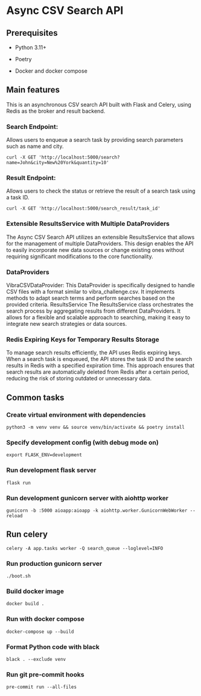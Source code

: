# Async CSV Search API


## Prerequisites

- Python 3.11+

- Poetry

- Docker and docker compose

## Main features

This is an asynchronous CSV search API built with Flask and Celery, using Redis as the broker and result backend.

### Search Endpoint: 
Allows users to enqueue a search task by providing search parameters such as name and city.
    
    curl -X GET 'http://localhost:5000/search?name=John&city=New%20York&quantity=10'

### Result Endpoint: 
Allows users to check the status or retrieve the result of a search task using a task ID.

    curl -X GET 'http://localhost:5000/search_result/task_id'

### Extensible ResultsService with Multiple DataProviders
The Async CSV Search API utilizes an extensible ResultsService that allows for the management of multiple DataProviders. This design enables the API to easily incorporate new data sources or change existing ones without requiring significant modifications to the core functionality.

### DataProviders
VibraCSVDataProvider: This DataProvider is specifically designed to handle CSV files with a format similar to vibra_challenge.csv. It implements methods to adapt search terms and perform searches based on the provided criteria.
ResultsService
The ResultsService class orchestrates the search process by aggregating results from different DataProviders. It allows for a flexible and scalable approach to searching, making it easy to integrate new search strategies or data sources.

### Redis Expiring Keys for Temporary Results Storage
To manage search results efficiently, the API uses Redis expiring keys. When a search task is enqueued, the API stores the task ID and the search results in Redis with a specified expiration time. This approach ensures that search results are automatically deleted from Redis after a certain period, reducing the risk of storing outdated or unnecessary data.




## Common tasks

### Create virtual environment with dependencies

    python3 -m venv venv && source venv/bin/activate && poetry install

### Specify development config (with debug mode on)

    export FLASK_ENV=development

### Run development flask server

    flask run

### Run development gunicorn server with aiohttp worker

    gunicorn -b :5000 aioapp:aioapp -k aiohttp.worker.GunicornWebWorker --reload

## Run celery

    celery -A app.tasks worker -Q search_queue --loglevel=INFO

### Run production gunicorn server

    ./boot.sh

### Build docker image

    docker build .

### Run with docker compose

    docker-compose up --build

### Format Python code with black

    black . --exclude venv

### Run git pre-commit hooks

    pre-commit run --all-files
